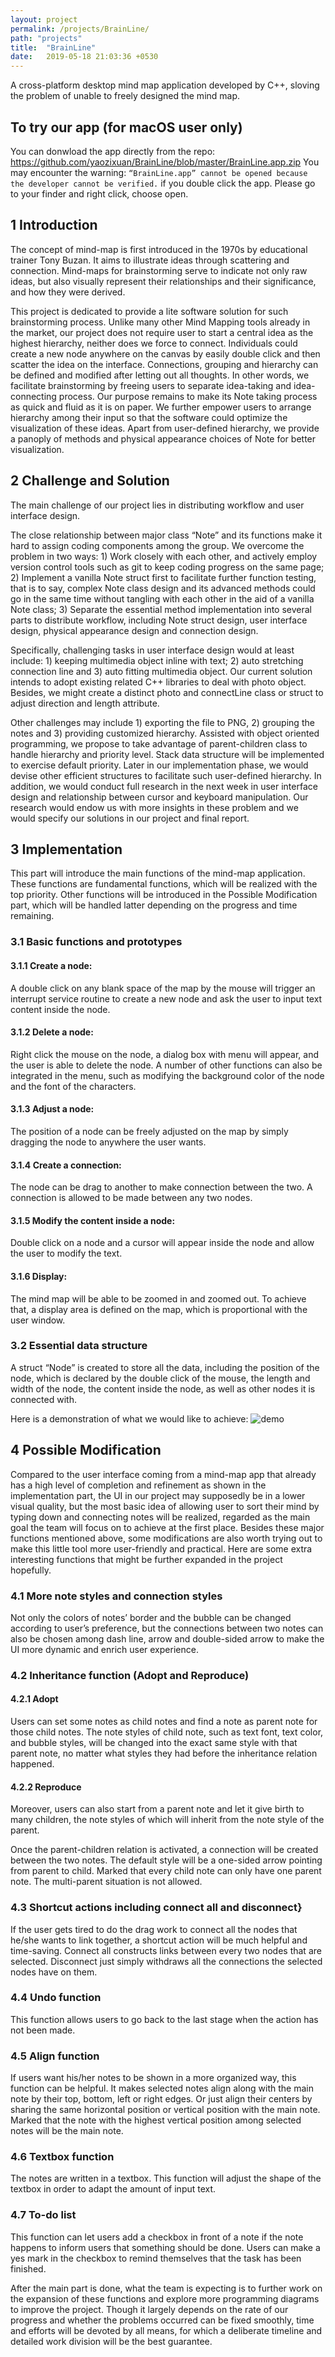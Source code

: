 ```yaml
---
layout: project
permalink: /projects/BrainLine/
path: "projects"
title:  "BrainLine"
date:   2019-05-18 21:03:36 +0530
---
```


A cross-platform desktop mind map application developed by C++, sloving the problem of
unable to freely designed the mind map.

## To try our app (for macOS user only)

You can donwload the app directly from the repo: https://github.com/yaozixuan/BrainLine/blob/master/BrainLine.app.zip
You may encounter the warning: ```“BrainLine.app” cannot be opened because the developer cannot be verified.``` if you double click the app. Please go to your finder and right click, choose open.

## 1 Introduction

The concept of mind-map is first introduced in the 1970s by educational trainer Tony Buzan. It aims to illustrate ideas through scattering and connection. Mind-maps for brainstorming serve to indicate not only raw ideas, but also visually represent their relationships and their significance, and how they were derived.

This project is dedicated to provide a lite software solution for such brainstorming process. Unlike many other Mind Mapping tools already in the market, our project does not require user to start a central idea as the highest hierarchy, neither does we force to connect. Individuals could create a new node anywhere on the canvas by easily double click and then scatter the idea on the interface. Connections, grouping and hierarchy can be defined and modified after letting out all thoughts. In other words, we facilitate brainstorming by freeing users to separate idea-taking and idea-connecting process. Our purpose remains to make its Note taking process as quick and fluid as it is on paper. We further empower users to arrange hierarchy among their input so that the software could optimize the visualization of these ideas. Apart from user-defined hierarchy, we provide a panoply of  methods and physical appearance choices of Note for better visualization. 

## 2 Challenge and Solution

The main challenge of our project lies in distributing workflow and user interface design. 

The close relationship between major class “Note” and its functions make it hard to assign coding components among the group. We overcome the problem in two ways: 1) Work closely with each other, and actively employ version control tools such as git to keep coding progress on the same page; 2) Implement a vanilla Note struct first to facilitate further function testing, that is to say, complex Note class design and its advanced methods could go in the same time without tangling with each other in the aid of a vanilla Note class; 3) Separate the essential method implementation into several parts to distribute workflow, including Note struct design, user interface design, physical appearance design and connection design.

Specifically, challenging tasks in user interface design would at least include: 1) keeping multimedia object inline with text; 2) auto stretching connection line and 3) auto fitting multimedia object. Our current solution intends to adopt existing related C++ libraries to deal with photo object. Besides, we might create a distinct photo and connectLine class or struct to adjust direction and length attribute.

Other challenges may include 1) exporting the file to PNG, 2) grouping the notes and 3) providing customized hierarchy. Assisted with object oriented programming, we propose to take advantage of parent-children class to handle hierarchy and priority level. Stack data structure will be implemented to exercise default priority. Later in our implementation phase, we would devise other efficient structures to facilitate such user-defined hierarchy. In addition, we would conduct full research in the next week in user interface design and relationship between cursor and keyboard manipulation. Our research would endow us with more insights in these problem and we would specify our solutions in our project and final report.



## 3 Implementation

This part will introduce the main functions of the mind-map application. These functions are fundamental functions, which will be realized with the top priority. Other functions will be introduced in the Possible Modification part, which will be handled latter depending on the progress and time remaining.

### 3.1 Basic functions and prototypes

#### 3.1.1 Create a node:

A double click on any blank space of the map by the mouse will trigger an interrupt service routine to create a new node and ask the user to input text content inside the node.

#### 3.1.2 Delete a node:

Right click the mouse on the node, a dialog box with menu will appear, and the user is able to delete the node. A number of other functions can also be integrated in the menu, such as modifying the background color of the node and the font of the characters.

#### 3.1.3 Adjust a node:

The position of a node can be freely adjusted on the map by simply dragging the node to anywhere the user wants.

#### 3.1.4 Create a connection:

The node can be drag to another to make connection between the two. A connection is allowed to be made between any two nodes.

#### 3.1.5 Modify the content inside a node:

Double click on a node and a cursor will appear inside the node and allow the user to modify the text.

#### 3.1.6 Display:

The mind map will be able to be zoomed in and zoomed out. To achieve that, a display area is defined on the map, which is proportional with the user window.

### 3.2 Essential data structure

A struct “Node” is created to store all the data, including the position of the node, which is declared by the double click of the mouse, the length and width of the node, the content inside the node, as well as other nodes it is connected with.

Here is a demonstration of what we would like to achieve:
![demo](https://raw.githubusercontent.com/yaozixuan/BrainLine/master/README.assets/demo.jpg)



## 4 Possible Modification

Compared to the user interface coming from a mind-map app that already has a high level of completion and refinement as shown in the implementation part, the UI in our project may supposedly be in a lower visual quality, but the most basic idea of allowing user to sort their mind by typing down and connecting notes will be realized, regarded as the main goal the team will focus on to achieve at the first place. Besides these major functions mentioned above, some modifications are also worth trying out to make this little tool more user-friendly and practical. Here are some extra interesting functions that might be further expanded in the project hopefully.

### 4.1 More note styles and connection styles

Not only the colors of notes’ border and the bubble can be changed according to user’s preference, but the connections between two notes can also be chosen among dash line, arrow and double-sided arrow to make the UI more dynamic and enrich user experience.

### 4.2 Inheritance function (Adopt and Reproduce)

#### 4.2.1 Adopt

Users can set some notes as child notes and find a note as parent note for those child notes. The note styles of child note, such as text font, text color, and bubble styles, will be changed into the exact same style with that parent note, no matter what styles they had before the inheritance relation happened.

#### 4.2.2 Reproduce

Moreover, users can also start from a parent note and let it give birth to many children, the note styles of which will inherit from the note style of the parent.

Once the parent-children relation is activated, a connection will be created between the two notes. The default style will be a one-sided arrow pointing from parent to child. Marked that every child note can only have one parent note. The multi-parent situation is not allowed.

### 4.3 Shortcut actions including connect all and disconnect}

If the user gets tired to do the drag work to connect all the nodes that he/she wants to link together, a shortcut action will be much helpful and time-saving. Connect all constructs links between every two nodes that are selected. Disconnect just simply withdraws all the connections the selected nodes have on them.

### 4.4 Undo function

This function allows users to go back to the last stage when the action has not been made.

### 4.5 Align function

If users want his/her notes to be shown in a more organized way, this function can be helpful. It makes selected notes align along with the main note by their top, bottom, left or right edges. Or just align their centers by sharing the same horizontal position or vertical position with the main note. Marked that the note with the highest vertical position among selected notes will be the main note.

### 4.6 Textbox function

The notes are written in a textbox. This function will adjust the shape of the textbox in order to adapt the amount of input text.

### 4.7 To-do list

This function can let users add a checkbox in front of a note if the note happens to inform users that something should be done. Users can make a yes mark in the checkbox to remind themselves that the task has been finished.

After the main part is done, what the team is expecting is to further work on the expansion of these functions and explore more programming diagrams to improve the project. Though it largely depends on the rate of our progress and whether the problems occurred can be fixed smoothly, time and efforts will be devoted by all means, for which a deliberate timeline and detailed work division will be the best guarantee.

